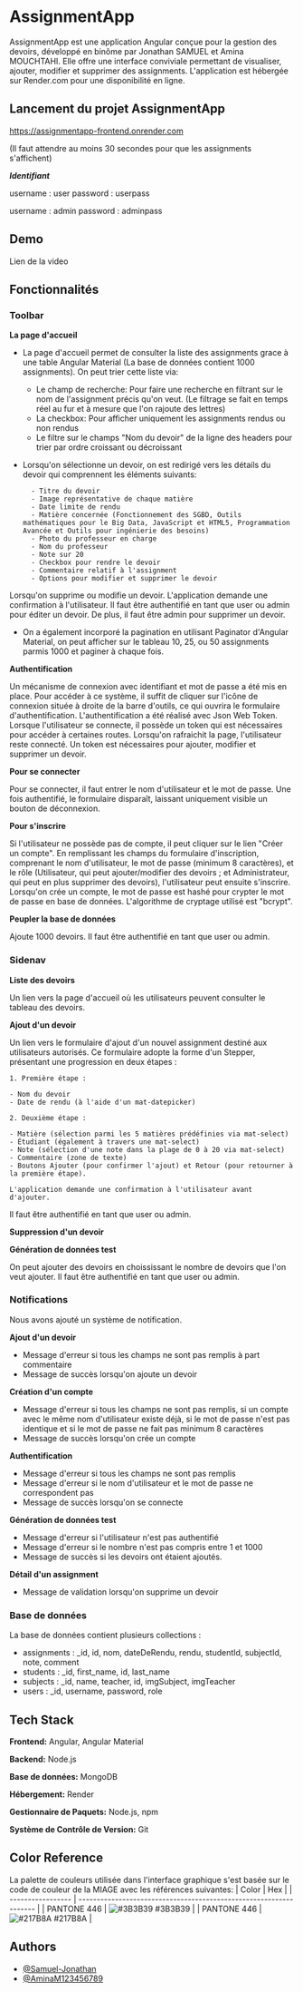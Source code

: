 
# AssignmentApp

AssignmentApp est une application Angular conçue pour la gestion des devoirs,  développé en binôme par Jonathan SAMUEL et Amina MOUCHTAHI. Elle offre une interface conviviale permettant de visualiser, ajouter, modifier et supprimer des assignments. L'application est hébergée sur Render.com pour une disponibilité en ligne.

## Lancement du projet AssignmentApp

https://assignmentapp-frontend.onrender.com

(Il faut attendre au moins 30 secondes pour que les assignments s'affichent)

***Identifiant***

username : user
password : userpass

username : admin
password : adminpass

## Demo

Lien de la video

## Fonctionnalités

### Toolbar 

**La page d'accueil**
- La page d'accueil permet de consulter la liste des assignments grace à une table Angular Material (La base de données contient 1000 assignments). On peut trier cette liste via:
    - Le champ de recherche: Pour faire une recherche en filtrant sur le nom de l'assignment précis qu'on veut. (Le filtrage se fait en temps réel au fur et à mesure que l'on rajoute des lettres) 
    - La checkbox: Pour afficher uniquement les assignments rendus ou non rendus
    - Le filtre sur le champs "Nom du devoir" de la ligne des headers pour trier par ordre croissant ou décroissant

- Lorsqu'on sélectionne un devoir, on est redirigé vers les détails du devoir qui comprennent les éléments suivants:

        - Titre du devoir
        - Image représentative de chaque matière
        - Date limite de rendu
        - Matière concernée (Fonctionnement des SGBD, Outils mathématiques pour le Big Data, JavaScript et HTML5, Programmation Avancée et Outils pour ingénierie des besoins)
        - Photo du professeur en charge
        - Nom du professeur 
        - Note sur 20
        - Checkbox pour rendre le devoir
        - Commentaire relatif à l'assignment
        - Options pour modifier et supprimer le devoir

Lorsqu'on supprime ou modifie un devoir. L'application demande une confirmation à l'utilisateur. Il faut être authentifié en tant que user ou admin pour éditer un devoir. De plus, il faut être admin pour supprimer un devoir.

- On a également incorporé la pagination en utilisant Paginator d'Angular Material, on peut afficher sur le tableau 10, 25, ou 50 assignments parmis 1000 et paginer à chaque fois.

**Authentification**

Un mécanisme de connexion avec identifiant et mot de passe a été mis en place. Pour accéder à ce système, il suffit de cliquer sur l'icône de connexion située à droite de la barre d'outils, ce qui ouvrira le formulaire d'authentification. L'authentification a été réalisé avec Json Web Token. Lorsque l'utilisateur se connecte, il possède un token qui est nécessaires pour accéder à certaines routes. Lorsqu'on rafraichit la page, l'utilisateur reste connecté. Un token est nécessaires pour ajouter, modifier et supprimer un devoir.

**Pour se connecter**

Pour se connecter, il faut entrer le nom d'utilisateur et le mot de passe. Une fois authentifié, le formulaire disparaît, laissant uniquement visible un bouton de déconnexion.

**Pour s'inscrire**

Si l'utilisateur ne possède pas de compte, il peut cliquer sur le lien "Créer un compte". En remplissant les champs du formulaire d'inscription, comprenant le nom d'utilisateur, le mot de passe (minimum 8 caractères), et le rôle (Utilisateur, qui peut ajouter/modifier des devoirs ; et Administrateur, qui peut en plus supprimer des devoirs), l'utilisateur peut ensuite s'inscrire. Lorsqu'on crée un compte, le mot de passe est hashé pour crypter le mot de passe en base de données. L'algorithme de cryptage utilisé est "bcrypt".

**Peupler la base de données**

Ajoute 1000 devoirs. Il faut être authentifié en tant que user ou admin.


### Sidenav

**Liste des devoirs**

Un lien vers la page d'accueil où les utilisateurs peuvent consulter le tableau des devoirs.

**Ajout d'un devoir**

Un lien vers le formulaire d'ajout d'un nouvel assignment destiné aux utilisateurs autorisés. Ce formulaire adopte la forme d'un Stepper, présentant une progression en deux étapes :
   
    1. Première étape :

    - Nom du devoir
    - Date de rendu (à l'aide d'un mat-datepicker)

    2. Deuxième étape :

    - Matière (sélection parmi les 5 matières prédéfinies via mat-select)
    - Étudiant (également à travers une mat-select)
    - Note (sélection d'une note dans la plage de 0 à 20 via mat-select)
    - Commentaire (zone de texte)
    - Boutons Ajouter (pour confirmer l'ajout) et Retour (pour retourner à la première étape). 
    
    L'application demande une confirmation à l'utilisateur avant d'ajouter.

Il faut être authentifié en tant que user ou admin.


**Suppression d'un devoir**


**Génération de données test**

On peut ajouter des devoirs en choississant le nombre de devoirs que l'on veut ajouter. Il faut être authentifié en tant que user ou admin.

### Notifications

Nous avons ajouté un système de notification.

**Ajout d'un devoir**

- Message d'erreur si tous les champs ne sont pas remplis à part commentaire
- Message de succès lorsqu'on ajoute un devoir

**Création d'un compte**

- Message d'erreur si tous les champs ne sont pas remplis, si un compte avec le même nom d'utilisateur existe déjà, si le mot de passe n'est pas identique et si le mot de passe ne fait pas minimum 8 caractères
- Message de succès lorsqu'on crée un compte

**Authentification**

- Message d'erreur si tous les champs ne sont pas remplis 
- Message d'erreur si le nom d'utilisateur et le mot de passe ne correspondent pas
- Message de succès lorsqu'on se connecte

**Génération de données test**
- Message d'erreur si l'utilisateur n'est pas authentifié
- Message d'erreur si le nombre n'est pas compris entre 1 et 1000
- Message de succès si les devoirs ont étaient ajoutés.


**Détail d'un assignment**
- Message de validation lorsqu'on supprime un devoir

### Base de données

La base de données contient plusieurs collections : 
- assignments : _id, id, nom, dateDeRendu, rendu, studentId, subjectId, note, comment
- students : _id, first_name, id, last_name
- subjects : _id, name, teacher, id, imgSubject, imgTeacher
- users : _id, username, password, role

## Tech Stack

**Frontend:** Angular, Angular Material

**Backend:** Node.js

**Base de données:** MongoDB

**Hébergement:** Render

**Gestionnaire de Paquets:** Node.js, npm

**Système de Contrôle de Version:** Git

## Color Reference
La palette de couleurs utilisée dans l'interface graphique s'est basée sur le code de couleur de la MIAGE avec les références suivantes:
| Color             | Hex                                                                |
| ----------------- | ------------------------------------------------------------------ |
| PANTONE 446 | ![#3B3B39](https://via.placeholder.com/10/3B3B39?text=+) #3B3B39 |
| PANTONE 446 | ![#217B8A](https://via.placeholder.com/10/217B8A?text=+) #217B8A |

## Authors

- [@Samuel-Jonathan
](https://github.com/Samuel-Jonathan)
- [@AminaM123456789
](https://github.com/AminaM123456789)

